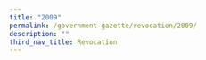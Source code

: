 ```yaml
---
title: "2009"
permalink: /government-gazette/revocation/2009/
description: ""
third_nav_title: Revocation
---
```


